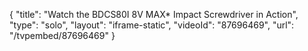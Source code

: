 {
    "title": "Watch the BDCS80I 8V MAX* Impact Screwdriver in Action",
    "type": "solo",
    "layout": "iframe-static",
    "videoId": "87696469",
    "url": "\/tvpembed\/87696469"
}